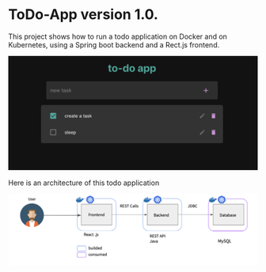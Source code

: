 # ToDo-App version 1.0.

This project shows how to run a todo application on Docker and on Kubernetes, using a Spring boot backend and a Rect.js frontend.


![](./images/ui.png )


Here is an architecture of this todo application 


![](./images/architecture.png )



